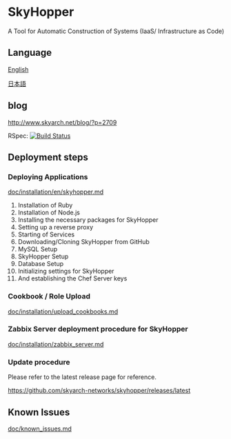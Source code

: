 # SkyHopper
A Tool for Automatic Construction of Systems (IaaS/ Infrastructure as Code)

## Language
[English](README_EN.md)

[日本語](README.md)

## blog
http://www.skyarch.net/blog/?p=2709

RSpec: [![Build Status](https://travis-ci.org/skyarch-networks/skyhopper.svg?branch=master)](https://travis-ci.org/skyarch-networks/skyhopper)

## Deployment steps

### Deploying Applications

[doc/installation/en/skyhopper.md](doc/installation/en/skyhopper.md)

1. Installation of Ruby
1. Installation of Node.js
1. Installing the necessary packages for SkyHopper
1. Setting up a reverse proxy
1. Starting of Services
1. Downloading/Cloning SkyHopper from GitHub
1. MySQL Setup
1. SkyHopper Setup
1. Database Setup
1. Initializing settings for SkyHopper
1. And establishing the Chef Server keys


### Cookbook / Role Upload

[doc/installation/upload_cookbooks.md](doc/installation/upload_cookbooks.md)


### Zabbix Server deployment procedure for SkyHopper

[doc/installation/zabbix_server.md](doc/installation/en/zabbix_server.md)


### Update procedure

Please refer to the latest release page for reference.

https://github.com/skyarch-networks/skyhopper/releases/latest

## Known Issues

[doc/known_issues.md](doc/known_issues.md)
